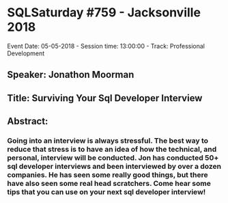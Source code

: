 # SQLSaturday #759 - Jacksonville 2018
Event Date: 05-05-2018 - Session time: 13:00:00 - Track: Professional Development
## Speaker: Jonathon Moorman
## Title: Surviving Your Sql Developer Interview
## Abstract:
### Going into an interview is always stressful. The best way to reduce that stress is to have an idea of how the technical, and personal, interview will be conducted. Jon has conducted 50+ sql developer interviews and been interviewed by over a dozen companies. He has seen some really good things, but there have also seen some real head scratchers. Come hear some tips that you can use on your next sql developer interview!
